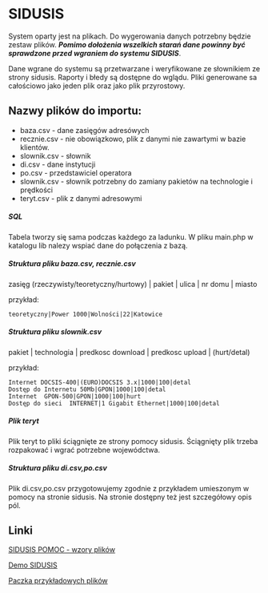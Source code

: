 # SIDUSIS

System oparty jest na plikach. Do wygerowania danych potrzebny będzie zestaw plików. ***Pomimo dołożenia wszelkich starań dane powinny być sprawdzone przed wgraniem do systemu SIDUSIS***.

Dane wgrane do systemu są przetwarzane i weryfikowane ze słownikiem ze strony sidusis. Raporty i błedy są dostępne do wglądu. Pliki generowane sa całościowo jako jeden plik oraz jako plik przyrostowy.

## Nazwy plików do importu:

   * baza.csv - dane zasięgów adresówych 
   * recznie.csv - nie obowiązkowo, plik z danymi nie zawartymi w bazie klientów.
   * slownik.csv - słownik 
   * di.csv - dane instytucji
   * po.csv - przedstawiciel operatora
   * slownik.csv - słownik potrzebny do zamiany pakietów na technologie i prędkości
   * teryt.csv - plik z danymi adresowymi 

#####  SQL

Tabela tworzy się sama podczas każdego za ladunku. W pliku main.php w katalogu lib nalezy wspiać dane do połączenia z bazą.


#####  Struktura pliku baza.csv, recznie.csv
 
 zasięg (rzeczywisty/teoretyczny/hurtowy) | pakiet | ulica | nr domu | miasto
 
 przykład: 
``` 
teoretyczny|Power 1000|Wolności|22|Katowice 
```

#####  Struktura pliku slownik.csv
 
pakiet | technologia | predkosc download | predkosc upload | (hurt/detal)
 
 przykład: 
``` 
Internet DOCSIS-400|(EURO)DOCSIS 3.x|1000|100|detal
Dostęp do Internetu 50Mb|GPON|1000|100|detal
Internet  GPON-500|GPON|1000|100|hurt
Dostęp do sieci  INTERNET|1 Gigabit Ethernet|1000|100|detal 
```



#####  Plik teryt

Plik teryt to pliki ściągnięte ze strony pomocy sidusis. Ściągnięty plik trzeba rozpakować i wgrać potrzebne wojewódctwa.

#####  Struktura pliku di.csv,po.csv

Plik di.csv,po.csv przygotowujemy zgodnie z przykładem umieszonym w pomocy na stronie sidusis. Na stronie dostępny też jest szczegółowy opis pól. 

## Linki

[SIDUSIS POMOC - wzory plików ](https://internet.gov.pl/help/)

[Demo SIDUSIS](https://sidusis.aniatel.pl/)

[Paczka przykładowych plików](https://sidusis.aniatel.pl/przyklady.tgz)
